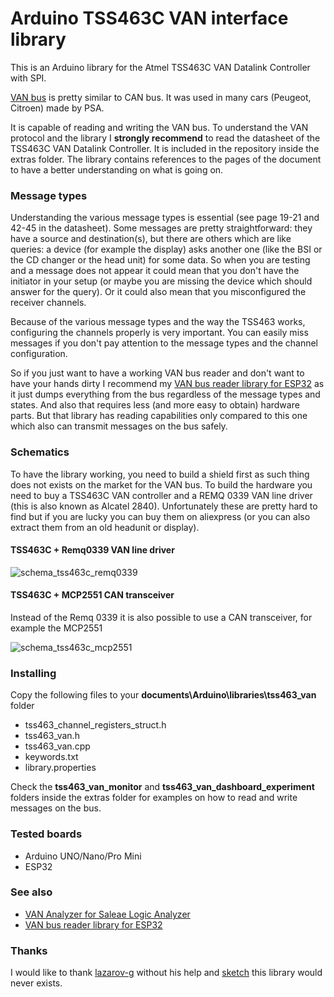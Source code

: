 # Arduino TSS463C VAN interface library

This is an Arduino library for the Atmel TSS463C VAN Datalink Controller with SPI.

[VAN bus][van_bus] is pretty similar to CAN bus. It was used in many cars (Peugeot, Citroen) made by PSA.

It is capable of reading and writing the VAN bus. To understand the VAN protocol and the library I **strongly recommend** to read the datasheet of the TSS463C VAN Datalink Controller. It is included in the repository inside the extras folder. The library contains references to the pages of the document to have a better understanding on what is going on.

### Message types
Understanding the various message types is essential (see page 19-21 and 42-45 in the datasheet). Some messages are pretty straightforward: they have a source and destination(s), but there are others which are like queries: a device (for example the display) asks another one (like the BSI or the CD changer or the head unit) for some data. So when you are testing and a message does not appear it could mean that you don't have the initiator in your setup (or maybe you are missing the device which should answer for the query). Or it could also mean that you misconfigured the receiver channels.

Because of the various message types and the way the TSS463 works, configuring the channels properly is very important. You can easily miss messages if you don't pay attention to the message types and the channel configuration.

So if you just want to have a working VAN bus reader and don't want to have your hands dirty I recommend my [VAN bus reader library for ESP32][esp32_van_reader] as it just dumps everything from the bus regardless of the message types and states. And also that requires less (and more easy to obtain) hardware parts. But that library has reading capabilities only compared to this one which also can transmit messages on the bus safely.

### Schematics

To have the library working, you need to build a shield first as such thing does not exists on the market for the VAN bus. To build the hardware you need to buy a TSS463C VAN controller and a REMQ 0339 VAN line driver (this is also known as Alcatel 2840). Unfortunately these are pretty hard to find but if you are lucky you can buy them on aliexpress (or you can also extract them from an old headunit or display).

#### TSS463C + Remq0339 VAN line driver

![schema_tss463c_remq0339](https://github.com/morcibacsi/arduino_tss463_van/raw/master/extras/schema/schema_tss463c_remq0339.png)

#### TSS463C + MCP2551 CAN transceiver

Instead of the Remq 0339 it is also possible to use a CAN transceiver, for example the MCP2551

![schema_tss463c_mcp2551](https://github.com/morcibacsi/arduino_tss463_van/raw/master/extras/schema/schema_tss463c_mcp2551.png)

### Installing
Copy the following files to your **documents\Arduino\libraries\tss463_van** folder
  - tss463_channel_registers_struct.h
  - tss463_van.h
  - tss463_van.cpp
  - keywords.txt
  - library.properties

Check the **tss463_van_monitor** and **tss463_van_dashboard_experiment** folders inside the extras folder for examples on how to read and write messages on the bus.

### Tested boards
- Arduino UNO/Nano/Pro Mini
- ESP32

### See also
- [VAN Analyzer for Saleae Logic Analyzer][van_analyzer]
- [VAN bus reader library for ESP32][esp32_van_reader]

### Thanks
I would like to thank [lazarov-g][lazarov-g] without his help and [sketch][lazarov_reader] this library would never exists.

[van_bus]: https://en.wikipedia.org/wiki/Vehicle_Area_Network
[van_network]: https://en.wikipedia.org/wiki/Vehicle_Area_Network
[van_analyzer]: https://github.com/morcibacsi/VanAnalyzer/
[esp32_van_reader]: https://github.com/morcibacsi/esp32_rmt_van_rx
[lazarov_reader]: https://github.com/lazarov-g/vanreader
[lazarov-g]: https://github.com/lazarov-g
